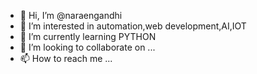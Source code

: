 - 👋 Hi, I’m @naraengandhi
- 👀 I’m interested in automation,web development,AI,IOT
- 🌱 I’m currently learning PYTHON
- 💞️ I’m looking to collaborate on ...
- 📫 How to reach me ...

<!---
naraengandhi/naraengandhi is a ✨ special ✨ repository because its `README.md` (this file) appears on your GitHub profile.
You can click the Preview link to take a look at your changes.
--->
